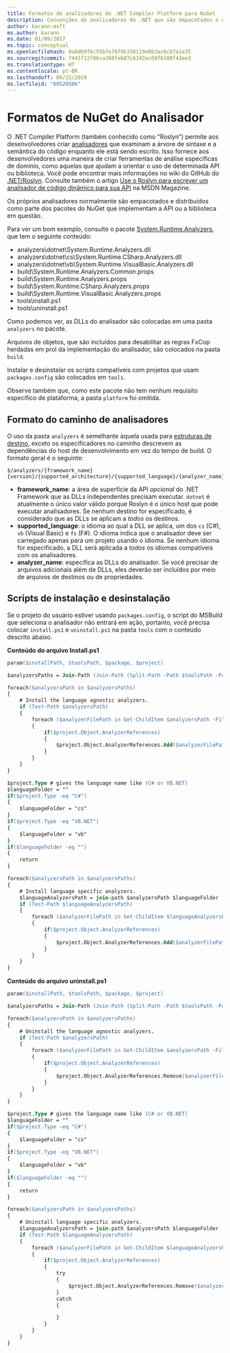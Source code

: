 ```yaml
---
title: Formatos de analisadores do .NET Compiler Platform para NuGet
description: Convenções de analisadores do .NET que são empacotados e distribuídos com pacotes do NuGet que implementam uma API ou biblioteca.
author: karann-msft
ms.author: karann
ms.date: 01/09/2017
ms.topic: conceptual
ms.openlocfilehash: 0a8db9f6c55b7e79f9b338119e0b3ac6cb7a1e35
ms.sourcegitcommit: 7441f12f06ca380feb87c6192ec69f6108f43ee3
ms.translationtype: HT
ms.contentlocale: pt-BR
ms.lasthandoff: 08/15/2019
ms.locfileid: "69520506"
---
```

# <a name="analyzer-nuget-formats"></a>Formatos de NuGet do Analisador

O .NET Compiler Platform (também conhecido como “Roslyn”) permite aos desenvolvedores criar [analisadores](https://github.com/dotnet/roslyn/wiki/How-To-Write-a-C%23-Analyzer-and-Code-Fix) que examinam a árvore de sintaxe e a semântica do código enquanto ele está sendo escrito. Isso fornece aos desenvolvedores uma maneira de criar ferramentas de análise específicas de domínio, como aquelas que ajudam a orientar o uso de determinada API ou biblioteca. Você pode encontrar mais informações no wiki do GitHub do [.NET/Roslyn](https://github.com/dotnet/roslyn/wiki). Consulte também o artigo [Use o Roslyn para escrever um analisador de código dinâmico para sua API](https://msdn.microsoft.com/magazine/dn879356.aspx) na MSDN Magazine.

Os próprios analisadores normalmente são empacotados e distribuídos como parte dos pacotes do NuGet que implementam a API ou a biblioteca em questão.

Para ver um bom exemplo, consulte o pacote [System.Runtime.Analyzers](https://www.nuget.org/packages/System.Runtime.Analyzers), que tem o seguinte conteúdo:

- analyzers\dotnet\System.Runtime.Analyzers.dll
- analyzers\dotnet\cs\System.Runtime.CSharp.Analyzers.dll
- analyzers\dotnet\vb\System.Runtime.VisualBasic.Analyzers.dll
- build\System.Runtime.Analyzers.Common.props
- build\System.Runtime.Analyzers.props
- build\System.Runtime.CSharp.Analyzers.props
- build\System.Runtime.VisualBasic.Analyzers.props
- tools\install.ps1
- tools\uninstall.ps1

Como podemos ver, as DLLs do analisador são colocadas em uma pasta `analyzers` no pacote.

Arquivos de objetos, que são incluídos para desabilitar as regras FxCop herdadas em prol da implementação do analisador, são colocados na pasta `build`.

Instalar e desinstalar os scripts compatíveis com projetos que usam `packages.config` são colocados em `tools`.

Observe também que, como este pacote não tem nenhum requisito específico de plataforma, a pasta `platform` foi omitida.


## <a name="analyzers-path-format"></a>Formato do caminho de analisadores

O uso da pasta `analyzers` é semelhante àquela usada para [estruturas de destino](../create-packages/supporting-multiple-target-frameworks.md), exceto os especificadores no caminho descrevem as dependências do host de desenvolvimento em vez do tempo de build. O formato geral é o seguinte:

    $/analyzers/{framework_name}{version}/{supported_architecture}/{supported_language}/{analyzer_name}.dll

- **framework_name**: a área de superfície da API *opcional* do .NET Framework que as DLLs independentes precisam executar. `dotnet` é atualmente o único valor válido porque Roslyn é o único host que pode executar analisadores. Se nenhum destino for especificado, é considerado que as DLLs se aplicam a *todos* os destinos.
- **supported_language**: o idioma ao qual a DLL se aplica, um dos `cs` (C#), `vb` (Visual Basic) e `fs` (F#). O idioma indica que o analisador deve ser carregado apenas para um projeto usando o idioma. Se nenhum idioma for especificado, a DLL será aplicada a *todos* os idiomas compatíveis com os analisadores.
- **analyzer_name**: especifica as DLLs do analisador. Se você precisar de arquivos adicionais além de DLLs, eles deverão ser incluídos por meio de arquivos de destinos ou de propriedades.


## <a name="install-and-uninstall-scripts"></a>Scripts de instalação e desinstalação

Se o projeto do usuário estiver usando `packages.config`, o script do MSBuild que seleciona o analisador não entrará em ação, portanto, você precisa colocar `install.ps1` e `uninstall.ps1` na pasta `tools` com o conteúdo descrito abaixo.

**Conteúdo do arquivo Install.ps1**

```ps
param($installPath, $toolsPath, $package, $project)

$analyzersPaths = Join-Path (Join-Path (Split-Path -Path $toolsPath -Parent) "analyzers" ) * -Resolve

foreach($analyzersPath in $analyzersPaths)
{
    # Install the language agnostic analyzers.
    if (Test-Path $analyzersPath)
    {
        foreach ($analyzerFilePath in Get-ChildItem $analyzersPath -Filter *.dll)
        {
            if($project.Object.AnalyzerReferences)
            {
                $project.Object.AnalyzerReferences.Add($analyzerFilePath.FullName)
            }
        }
    }
}

$project.Type # gives the language name like (C# or VB.NET)
$languageFolder = ""
if($project.Type -eq "C#")
{
    $languageFolder = "cs"
}
if($project.Type -eq "VB.NET")
{
    $languageFolder = "vb"
}
if($languageFolder -eq "")
{
    return
}

foreach($analyzersPath in $analyzersPaths)
{
    # Install language specific analyzers.
    $languageAnalyzersPath = join-path $analyzersPath $languageFolder
    if (Test-Path $languageAnalyzersPath)
    {
        foreach ($analyzerFilePath in Get-ChildItem $languageAnalyzersPath -Filter *.dll)
        {
            if($project.Object.AnalyzerReferences)
            {
                $project.Object.AnalyzerReferences.Add($analyzerFilePath.FullName)
            }
        }
    }
}
```


**Conteúdo do arquivo uninstall.ps1**

```ps
param($installPath, $toolsPath, $package, $project)

$analyzersPaths = Join-Path (Join-Path (Split-Path -Path $toolsPath -Parent) "analyzers" ) * -Resolve

foreach($analyzersPath in $analyzersPaths)
{
    # Uninstall the language agnostic analyzers.
    if (Test-Path $analyzersPath)
    {
        foreach ($analyzerFilePath in Get-ChildItem $analyzersPath -Filter *.dll)
        {
            if($project.Object.AnalyzerReferences)
            {
                $project.Object.AnalyzerReferences.Remove($analyzerFilePath.FullName)
            }
        }
    }
}

$project.Type # gives the language name like (C# or VB.NET)
$languageFolder = ""
if($project.Type -eq "C#")
{
    $languageFolder = "cs"
}
if($project.Type -eq "VB.NET")
{
    $languageFolder = "vb"
}
if($languageFolder -eq "")
{
    return
}

foreach($analyzersPath in $analyzersPaths)
{
    # Uninstall language specific analyzers.
    $languageAnalyzersPath = join-path $analyzersPath $languageFolder
    if (Test-Path $languageAnalyzersPath)
    {
        foreach ($analyzerFilePath in Get-ChildItem $languageAnalyzersPath -Filter *.dll)
        {
            if($project.Object.AnalyzerReferences)
            {
                try
                {
                    $project.Object.AnalyzerReferences.Remove($analyzerFilePath.FullName)
                }
                catch
                {

                }
            }
        }
    }
}
```
